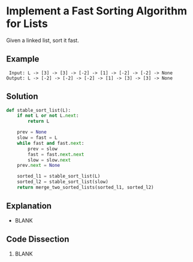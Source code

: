 # Implement a Fast Sorting Algorithm for Lists
Given a linked list, sort it fast.

## Example
```
 Input: L -> [3] -> [3] -> [-2] -> [1] -> [-2] -> [-2] -> None
Output: L -> [-2] -> [-2] -> [-2] -> [1] -> [3] -> [3] -> None
```

## Solution
```python
def stable_sort_list(L):
    if not L or not L.next:
        return L

    prev = None
    slow = fast = L
    while fast and fast.next:
        prev = slow
        fast = fast.next.next
        slow = slow.next
    prev.next = None

    sorted_l1 = stable_sort_list(L)
    sorted_l2 = stable_sort_list(slow)
    return merge_two_sorted_lists(sorted_l1, sorted_l2)
```

## Explanation
* BLANK

## Code Dissection
1. BLANK
